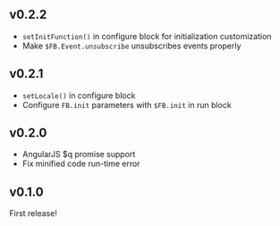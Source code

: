 ## v0.2.2

* `setInitFunction()` in configure block for initialization customization
* Make `$FB.Event.unsubscribe` unsubscribes events properly

## v0.2.1

* `setLocale()` in configure block
* Configure `FB.init` parameters with `$FB.init` in run block

## v0.2.0

* AngularJS $q promise support
* Fix minified code run-time error

## v0.1.0

First release!
